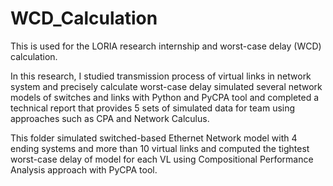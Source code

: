 # WCD_Calculation
This is used for the LORIA research internship and worst-case delay (WCD) calculation. 

In this research, I studied transmission process of virtual links in network system and precisely calculate worst-case delay
                    simulated several network models of switches and links with Python and PyCPA tool 
                and completed a technical report that provides 5 sets of simulated data for team using approaches such as CPA and Network Calculus.

This folder simulated switched-based Ethernet Network model with 4 ending systems and more than 10 virtual links 
and computed the tightest worst-case delay of model for each VL using Compositional Performance Analysis approach with PyCPA tool. 
